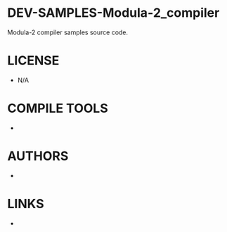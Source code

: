 DEV-SAMPLES-Modula-2_compiler
=============================

Modula-2 compiler samples source code. 

LICENSE
===============
* N/A

COMPILE TOOLS
===============
* 
 
AUTHORS
===============
* 

LINKS
===============
* 
